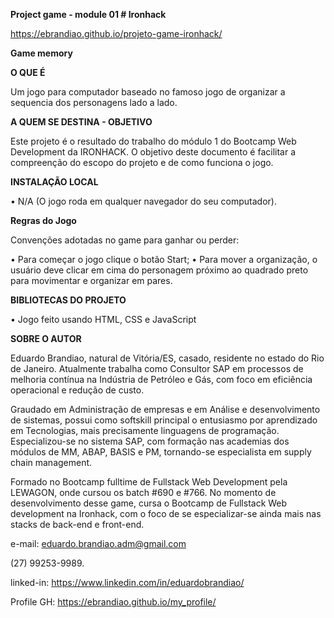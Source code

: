 **Project game - module 01 # Ironhack**

https://ebrandiao.github.io/projeto-game-ironhack/

**Game memory**

**O QUE É**

Um jogo para computador baseado no famoso jogo de organizar a sequencia dos personagens lado a lado.

**A QUEM SE DESTINA - OBJETIVO**

Este projeto é o resultado do trabalho do módulo 1 do Bootcamp Web Development da IRONHACK. O objetivo deste documento é facilitar a compreenção do escopo do projeto e de como funciona o jogo.

**INSTALAÇÃO LOCAL**

• N/A (O jogo roda em qualquer navegador do seu computador).

**Regras do Jogo**

Convenções adotadas no game para ganhar ou perder:

• Para começar o jogo clique o botão Start; • Para mover a organização, o usuário deve clicar em cima do personagem próximo ao quadrado preto para movimentar e organizar em pares.

**BIBLIOTECAS DO PROJETO**

• Jogo feito usando HTML, CSS e JavaScript

**SOBRE O AUTOR**

Eduardo Brandiao, natural de Vitória/ES, casado, residente no estado do Rio de Janeiro. Atualmente trabalha como Consultor SAP em processos de melhoria contínua na Indústria de Petróleo e Gás, com foco em eficiência operacional e redução de custo.

Graudado em Administração de empresas e em Análise e desenvolvimento de sistemas, possui como softskill principal o entusiasmo por aprendizado em Tecnologias, mais precisamente linguagens de programação. Especializou-se no sistema SAP, com formação nas academias dos módulos de MM, ABAP, BASIS e PM, tornando-se especialista em supply chain management. 

Formado no Bootcamp fulltime de Fullstack Web Development pela LEWAGON, onde cursou os batch #690 e #766. No momento de desenvolvimento desse game, cursa o Bootcamp de Fullstack Web development na Ironhack, com o foco de se especializar-se ainda mais nas stacks de back-end e front-end.

e-mail: eduardo.brandiao.adm@gmail.com

(27) 99253-9989.

linked-in: https://www.linkedin.com/in/eduardobrandiao/

Profile GH: https://ebrandiao.github.io/my_profile/
